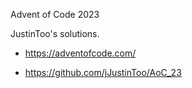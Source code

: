Advent of Code 2023

JustinToo's solutions.

- https://adventofcode.com/

- https://github.com/jJustinToo/AoC_23
